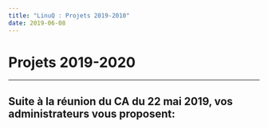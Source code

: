 ```yaml
---
title: "LinuQ : Projets 2019-2010"
date: 2019-06-08
---
```

# Projets 2019-2020
---
Suite à la réunion du CA du 22 mai 2019, vos administrateurs vous proposent: 
---
